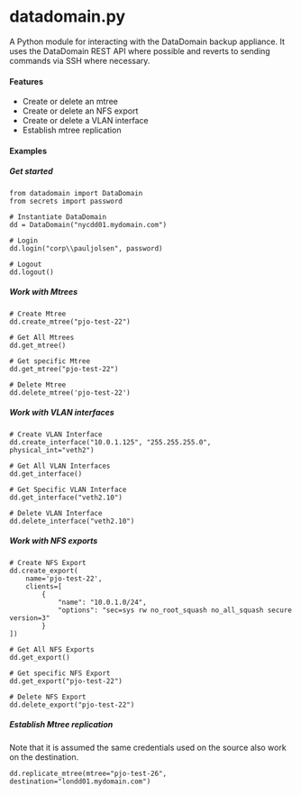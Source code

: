 datadomain.py
=======
A Python module for interacting with the DataDomain backup appliance. It uses the DataDomain REST API where possible 
and reverts to sending commands via SSH where necessary.

#### Features 
- Create or delete an mtree
- Create or delete an NFS export
- Create or delete a VLAN interface
- Establish mtree replication


#### Examples

##### Get started
```
from datadomain import DataDomain
from secrets import password

# Instantiate DataDomain
dd = DataDomain("nycdd01.mydomain.com")

# Login
dd.login("corp\\pauljolsen", password)

# Logout
dd.logout()
```

##### Work with Mtrees
```
# Create Mtree
dd.create_mtree("pjo-test-22")

# Get All Mtrees
dd.get_mtree()

# Get specific Mtree
dd.get_mtree("pjo-test-22")

# Delete Mtree
dd.delete_mtree('pjo-test-22')
```

##### Work with VLAN interfaces
```
# Create VLAN Interface
dd.create_interface("10.0.1.125", "255.255.255.0", physical_int="veth2")

# Get All VLAN Interfaces
dd.get_interface()

# Get Specific VLAN Interface
dd.get_interface("veth2.10")

# Delete VLAN Interface
dd.delete_interface("veth2.10")
```

##### Work with NFS exports
```
# Create NFS Export
dd.create_export(
    name='pjo-test-22', 
    clients=[
        {
            "name": "10.0.1.0/24",
            "options": "sec=sys rw no_root_squash no_all_squash secure version=3"
        }
])

# Get All NFS Exports
dd.get_export()

# Get specific NFS Export 
dd.get_export("pjo-test-22")

# Delete NFS Export
dd.delete_export("pjo-test-22")
```

##### Establish Mtree replication
Note that it is assumed the same credentials used on the source also work on the destination.
```
dd.replicate_mtree(mtree="pjo-test-26", destination="londd01.mydomain.com") 

```
